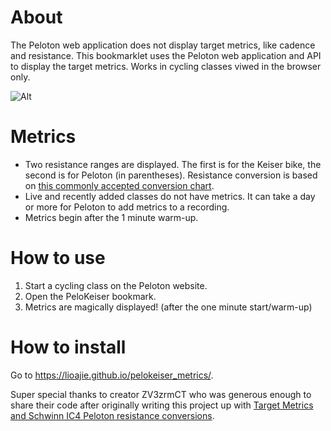 # About
The Peloton web application does not display target metrics, like cadence and resistance. This bookmarklet uses the Peloton web application and API to display the target metrics. Works in cycling classes viwed in the browser only.

![Alt](https://i.ibb.co/NTyLcW8/pelokeiserbookmarklet.jpg "Peloton class with target metrics")

# Metrics
- Two resistance ranges are displayed. The first is for the Keiser bike, the second is for Peloton (in parentheses). Resistance conversion is based on [this commonly accepted conversion chart](https://www.sippingandshopping.org/wp-content/uploads/2019/04/Peloton-Keiser-Resistance-Conversion-Chart.jpg).
- Live and recently added classes do not have metrics. It can take a day or more for Peloton to add metrics to a recording.
- Metrics begin after the 1 minute warm-up.

# How to use
1. Start a cycling class on the Peloton website.
2. Open the PeloKeiser bookmark.
3. Metrics are magically displayed! (after the one minute start/warm-up)

# How to install
Go to https://lioajie.github.io/pelokeiser_metrics/.

Super special thanks to creator ZV3zrmCT who was generous enough to share their code after originally writing this project up with [Target Metrics and Schwinn IC4 Peloton resistance conversions](https://zv3zrmct.github.io/peloton_schwinn_metrics/).

